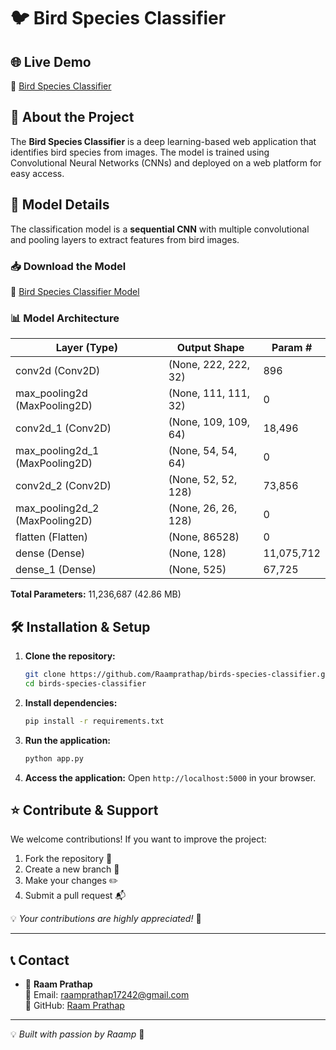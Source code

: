 # 🐦 Bird Species Classifier

## 🌐 Live Demo
🔗 [Bird Species Classifier](https://birds-species-classifier.onrender.com)

## 📜 About the Project
The **Bird Species Classifier** is a deep learning-based web application that identifies bird species from images. The model is trained using Convolutional Neural Networks (CNNs) and deployed on a web platform for easy access.

## 📂 Model Details
The classification model is a **sequential CNN** with multiple convolutional and pooling layers to extract features from bird images.

### 📥 Download the Model
🔗 [Bird Species Classifier Model](https://drive.google.com/uc?id=18ovFu6gIvn3mOyR83THrBlU_8YXFEaaq)

### 📊 Model Architecture

| Layer (Type)                 | Output Shape          | Param #      |
|------------------------------|----------------------|-------------|
| conv2d (Conv2D)              | (None, 222, 222, 32) | 896         |
| max_pooling2d (MaxPooling2D)  | (None, 111, 111, 32) | 0           |
| conv2d_1 (Conv2D)            | (None, 109, 109, 64) | 18,496      |
| max_pooling2d_1 (MaxPooling2D) | (None, 54, 54, 64)  | 0           |
| conv2d_2 (Conv2D)            | (None, 52, 52, 128) | 73,856      |
| max_pooling2d_2 (MaxPooling2D) | (None, 26, 26, 128) | 0           |
| flatten (Flatten)            | (None, 86528)       | 0           |
| dense (Dense)                | (None, 128)         | 11,075,712  |
| dense_1 (Dense)              | (None, 525)         | 67,725      |

**Total Parameters:** 11,236,687 (42.86 MB)

## 🛠️ Installation & Setup
1. **Clone the repository:**
   ```sh
   git clone https://github.com/Raamprathap/birds-species-classifier.git
   cd birds-species-classifier
   ```
2. **Install dependencies:**
   ```sh
   pip install -r requirements.txt
   ```
3. **Run the application:**
   ```sh
   python app.py
   ```
4. **Access the application:** Open `http://localhost:5000` in your browser.

## ⭐ Contribute & Support

We welcome contributions! If you want to improve the project:
1. Fork the repository 🍴
2. Create a new branch 🔀
3. Make your changes ✏️
4. Submit a pull request 📬

💡 *Your contributions are highly appreciated!* 🚀

---

## 📞 Contact

- 👤 **Raam Prathap**  
  📧 Email: [raamprathap17242@gmail.com](mailto:raamprathap17242@gmail.com)  
  🔗 GitHub: [Raam Prathap](https://github.com/Raamprathap)  

---

💡 *Built with passion by Raamp* 🚀
